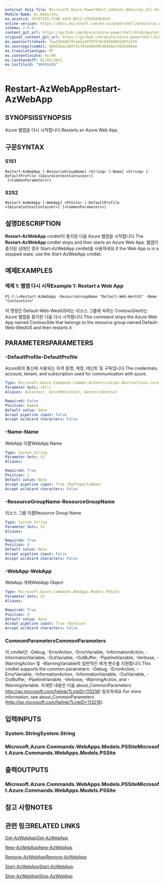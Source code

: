 ```yaml
---
external help file: Microsoft.Azure.PowerShell.Cmdlets.Websites.dll-Help.xml
Module Name: Az.Websites
ms.assetid: 297071E5-FC06-4493-BCC2-37D4929E4025
online version: https://docs.microsoft.com/en-us/powershell/module/az.websites/restart-azwebapp
schema: 2.0.0
content_git_url: https://github.com/Azure/azure-powershell/blob/master/src/Websites/Websites/help/Restart-AzWebApp.md
original_content_git_url: https://github.com/Azure/azure-powershell/blob/master/src/Websites/Websites/help/Restart-AzWebApp.md
ms.openlocfilehash: faa3264dbf9fa65a2970f578c635868d185f2ef8
ms.sourcegitcommit: 68451baa389791703e666d95469602c5652609ee
ms.translationtype: MT
ms.contentlocale: ko-KR
ms.lasthandoff: 01/05/2021
ms.locfileid: "98491426"
---
```

# <span data-ttu-id="91ca6-101">Restart-AzWebApp</span><span class="sxs-lookup"><span data-stu-id="91ca6-101">Restart-AzWebApp</span></span>

## <span data-ttu-id="91ca6-102">SYNOPSIS</span><span class="sxs-lookup"><span data-stu-id="91ca6-102">SYNOPSIS</span></span>
<span data-ttu-id="91ca6-103">Azure 웹앱을 다시 시작합니다.</span><span class="sxs-lookup"><span data-stu-id="91ca6-103">Restarts an Azure Web App.</span></span>

## <span data-ttu-id="91ca6-104">구문</span><span class="sxs-lookup"><span data-stu-id="91ca6-104">SYNTAX</span></span>

### <span data-ttu-id="91ca6-105">S1</span><span class="sxs-lookup"><span data-stu-id="91ca6-105">S1</span></span>
```
Restart-AzWebApp [-ResourceGroupName] <String> [-Name] <String> [-DefaultProfile <IAzureContextContainer>]
 [<CommonParameters>]
```

### <span data-ttu-id="91ca6-106">S2</span><span class="sxs-lookup"><span data-stu-id="91ca6-106">S2</span></span>
```
Restart-AzWebApp [-WebApp] <PSSite> [-DefaultProfile <IAzureContextContainer>] [<CommonParameters>]
```

## <span data-ttu-id="91ca6-107">설명</span><span class="sxs-lookup"><span data-stu-id="91ca6-107">DESCRIPTION</span></span>
<span data-ttu-id="91ca6-108">**Restart-AzWebApp** cmdlet이 중지된 다음 Azure 웹앱을 시작합니다.</span><span class="sxs-lookup"><span data-stu-id="91ca6-108">The **Restart-AzWebApp** cmdlet stops and then starts an Azure Web App.</span></span>
<span data-ttu-id="91ca6-109">웹앱이 중지된 상태인 경우 Start-AzWebApp cmdlet을 사용하세요.</span><span class="sxs-lookup"><span data-stu-id="91ca6-109">If the Web App is in a stopped state, use the Start-AzWebApp cmdlet.</span></span>

## <span data-ttu-id="91ca6-110">예제</span><span class="sxs-lookup"><span data-stu-id="91ca6-110">EXAMPLES</span></span>

### <span data-ttu-id="91ca6-111">예제 1: 웹앱 다시 시작</span><span class="sxs-lookup"><span data-stu-id="91ca6-111">Example 1: Restart a Web App</span></span>
```
PS C:\>Restart-AzWebApp -ResourceGroupName "Default-Web-WestUS" -Name "ContosoSite"
```

<span data-ttu-id="91ca6-112">이 명령은 Default-Web-WestUS라는 리소스 그룹에 속하는 ContosoSite라는 Azure 웹앱을 중지한 다음 다시 시작합니다.</span><span class="sxs-lookup"><span data-stu-id="91ca6-112">This command stops the Azure Web App named ContosoSite that belongs to the resource group named Default-Web-WestUS and then restarts it.</span></span>

## <span data-ttu-id="91ca6-113">PARAMETERS</span><span class="sxs-lookup"><span data-stu-id="91ca6-113">PARAMETERS</span></span>

### <span data-ttu-id="91ca6-114">-DefaultProfile</span><span class="sxs-lookup"><span data-stu-id="91ca6-114">-DefaultProfile</span></span>
<span data-ttu-id="91ca6-115">Azure와의 통신에 사용되는 자격 증명, 계정, 테넌트 및 구독입니다.</span><span class="sxs-lookup"><span data-stu-id="91ca6-115">The credentials, account, tenant, and subscription used for communication with azure.</span></span>

```yaml
Type: Microsoft.Azure.Commands.Common.Authentication.Abstractions.Core.IAzureContextContainer
Parameter Sets: (All)
Aliases: AzContext, AzureRmContext, AzureCredential

Required: False
Position: Named
Default value: None
Accept pipeline input: False
Accept wildcard characters: False
```

### <span data-ttu-id="91ca6-116">-Name</span><span class="sxs-lookup"><span data-stu-id="91ca6-116">-Name</span></span>
<span data-ttu-id="91ca6-117">WebApp 이름</span><span class="sxs-lookup"><span data-stu-id="91ca6-117">WebApp Name</span></span>

```yaml
Type: System.String
Parameter Sets: S1
Aliases:

Required: True
Position: 1
Default value: None
Accept pipeline input: True (ByPropertyName)
Accept wildcard characters: False
```

### <span data-ttu-id="91ca6-118">-ResourceGroupName</span><span class="sxs-lookup"><span data-stu-id="91ca6-118">-ResourceGroupName</span></span>
<span data-ttu-id="91ca6-119">리소스 그룹 이름</span><span class="sxs-lookup"><span data-stu-id="91ca6-119">Resource Group Name</span></span>

```yaml
Type: System.String
Parameter Sets: S1
Aliases:

Required: True
Position: 0
Default value: None
Accept pipeline input: False
Accept wildcard characters: False
```

### <span data-ttu-id="91ca6-120">-WebApp</span><span class="sxs-lookup"><span data-stu-id="91ca6-120">-WebApp</span></span>
<span data-ttu-id="91ca6-121">WebApp 개체</span><span class="sxs-lookup"><span data-stu-id="91ca6-121">WebApp Object</span></span>

```yaml
Type: Microsoft.Azure.Commands.WebApps.Models.PSSite
Parameter Sets: S2
Aliases:

Required: True
Position: 0
Default value: None
Accept pipeline input: True (ByValue)
Accept wildcard characters: False
```

### <span data-ttu-id="91ca6-122">CommonParameters</span><span class="sxs-lookup"><span data-stu-id="91ca6-122">CommonParameters</span></span>
<span data-ttu-id="91ca6-123">이 cmdlet은 -Debug, -ErrorAction, -ErrorVariable, -InformationAction, -InformationVariable, -OutVariable, -OutBuffer, -PipelineVariable, -Verbose, -WarningAction 및 -WarningVariable의 일반적인 매개 변수를 지원합니다.</span><span class="sxs-lookup"><span data-stu-id="91ca6-123">This cmdlet supports the common parameters: -Debug, -ErrorAction, -ErrorVariable, -InformationAction, -InformationVariable, -OutVariable, -OutBuffer, -PipelineVariable, -Verbose, -WarningAction, and -WarningVariable.</span></span> <span data-ttu-id="91ca6-124">자세한 내용은 다음 about_CommonParameters http://go.microsoft.com/fwlink/?LinkID=113216) 참조하세요.</span><span class="sxs-lookup"><span data-stu-id="91ca6-124">For more information, see about_CommonParameters (http://go.microsoft.com/fwlink/?LinkID=113216).</span></span>

## <span data-ttu-id="91ca6-125">입력</span><span class="sxs-lookup"><span data-stu-id="91ca6-125">INPUTS</span></span>

### <span data-ttu-id="91ca6-126">System.String</span><span class="sxs-lookup"><span data-stu-id="91ca6-126">System.String</span></span>

### <span data-ttu-id="91ca6-127">Microsoft.Azure.Commands.WebApps.Models.PSSite</span><span class="sxs-lookup"><span data-stu-id="91ca6-127">Microsoft.Azure.Commands.WebApps.Models.PSSite</span></span>

## <span data-ttu-id="91ca6-128">출력</span><span class="sxs-lookup"><span data-stu-id="91ca6-128">OUTPUTS</span></span>

### <span data-ttu-id="91ca6-129">Microsoft.Azure.Commands.WebApps.Models.PSSite</span><span class="sxs-lookup"><span data-stu-id="91ca6-129">Microsoft.Azure.Commands.WebApps.Models.PSSite</span></span>

## <span data-ttu-id="91ca6-130">참고 사항</span><span class="sxs-lookup"><span data-stu-id="91ca6-130">NOTES</span></span>

## <span data-ttu-id="91ca6-131">관련 링크</span><span class="sxs-lookup"><span data-stu-id="91ca6-131">RELATED LINKS</span></span>

[<span data-ttu-id="91ca6-132">Get-AzWebApp</span><span class="sxs-lookup"><span data-stu-id="91ca6-132">Get-AzWebApp</span></span>](./Get-AzWebApp.md)

[<span data-ttu-id="91ca6-133">New-AzWebApp</span><span class="sxs-lookup"><span data-stu-id="91ca6-133">New-AzWebApp</span></span>](./New-AzWebApp.md)

[<span data-ttu-id="91ca6-134">Remove-AzWebApp</span><span class="sxs-lookup"><span data-stu-id="91ca6-134">Remove-AzWebApp</span></span>](./Remove-AzWebApp.md)

[<span data-ttu-id="91ca6-135">Start-AzWebApp</span><span class="sxs-lookup"><span data-stu-id="91ca6-135">Start-AzWebApp</span></span>](./Start-AzWebApp.md)

[<span data-ttu-id="91ca6-136">Stop-AzWebApp</span><span class="sxs-lookup"><span data-stu-id="91ca6-136">Stop-AzWebApp</span></span>](./Stop-AzWebApp.md)


